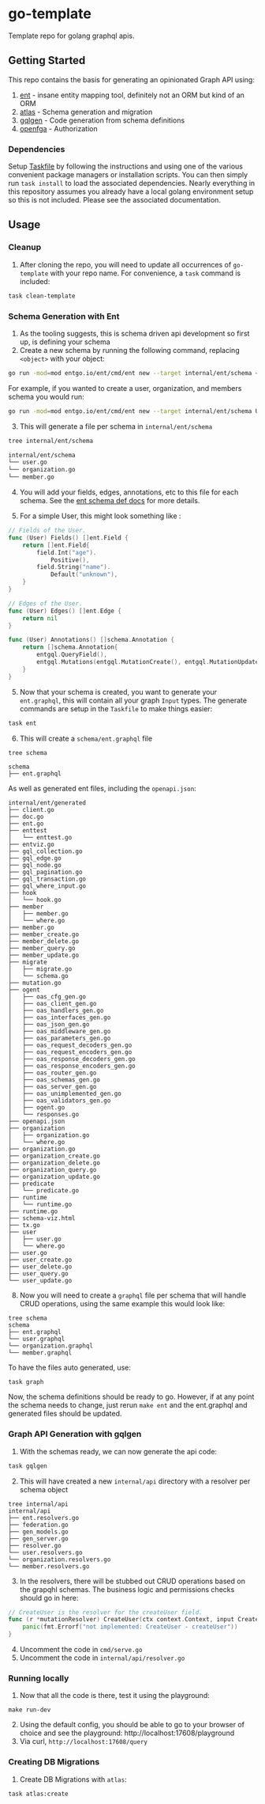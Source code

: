 # go-template

Template repo for golang graphql apis.

## Getting Started

This repo contains the basis for generating an opinionated Graph API using:

1. [ent](https://entgo.io/) - insane entity mapping tool, definitely not an ORM but kind of an ORM
1. [atlas](https://atlasgo.io/) - Schema generation and migration
1. [gqlgen](https://gqlgen.com/) - Code generation from schema definitions
1. [openfga](https://openfga.dev/) - Authorization

### Dependencies

Setup [Taskfile](https://taskfile.dev/installation/) by following the instructions and using one of the various convenient package managers or installation scripts. You can then simply run `task install` to load the associated dependencies. Nearly everything in this repository assumes you already have a local golang environment setup so this is not included. Please see the associated documentation.

## Usage

### Cleanup 

1. After cloning the repo, you will need to update all occurrences of `go-template` with your repo name. For convenience, a `task` command is included:
```bash
task clean-template
```

### Schema Generation with Ent

1. As the tooling suggests, this is schema driven api development so first up, is defining your schema
2. Create a new schema by running the following command, replacing `<object>` with your object:
```bash
go run -mod=mod entgo.io/ent/cmd/ent new --target internal/ent/schema <object> 
```
For example, if you wanted to create a user, organization, and members schema you would run:
```bash
go run -mod=mod entgo.io/ent/cmd/ent new --target internal/ent/schema User Organization Member 
```
3. This will generate a file per schema in `internal/ent/schema`
```bash
tree internal/ent/schema 

internal/ent/schema
└── user.go
└── organization.go
└── member.go
```
4. You will add your fields, edges, annotations, etc to this file for each schema. See the [ent schema def docs](https://entgo.io/docs/schema-def) for more details. 

5. For a simple User, this might look something like :
```go
// Fields of the User.
func (User) Fields() []ent.Field {
    return []ent.Field{
        field.Int("age").
            Positive(),
        field.String("name").
            Default("unknown"),
    }
}

// Edges of the User.
func (User) Edges() []ent.Edge {
	return nil
}

func (User) Annotations() []schema.Annotation {
	return []schema.Annotation{
		entgql.QueryField(),
		entgql.Mutations(entgql.MutationCreate(), entgql.MutationUpdate()),
	}
}
```

5. Now that your schema is created, you want to generate your `ent.graphql`, this will contain all your graph `Input` types. The generate commands are setup in the `Taskfile` to make things easier:
```bash
task ent
```
6. This will create a `schema/ent.graphql` file
```
tree schema 

schema
├── ent.graphql
```
As well as generated ent files, including the `openapi.json`: 
```
internal/ent/generated
├── client.go
├── doc.go
├── ent.go
├── enttest
│   └── enttest.go
├── entviz.go
├── gql_collection.go
├── gql_edge.go
├── gql_node.go
├── gql_pagination.go
├── gql_transaction.go
├── gql_where_input.go
├── hook
│   └── hook.go
├── member
│   ├── member.go
│   └── where.go
├── member.go
├── member_create.go
├── member_delete.go
├── member_query.go
├── member_update.go
├── migrate
│   ├── migrate.go
│   └── schema.go
├── mutation.go
├── ogent
│   ├── oas_cfg_gen.go
│   ├── oas_client_gen.go
│   ├── oas_handlers_gen.go
│   ├── oas_interfaces_gen.go
│   ├── oas_json_gen.go
│   ├── oas_middleware_gen.go
│   ├── oas_parameters_gen.go
│   ├── oas_request_decoders_gen.go
│   ├── oas_request_encoders_gen.go
│   ├── oas_response_decoders_gen.go
│   ├── oas_response_encoders_gen.go
│   ├── oas_router_gen.go
│   ├── oas_schemas_gen.go
│   ├── oas_server_gen.go
│   ├── oas_unimplemented_gen.go
│   ├── oas_validators_gen.go
│   ├── ogent.go
│   └── responses.go
├── openapi.json
├── organization
│   ├── organization.go
│   └── where.go
├── organization.go
├── organization_create.go
├── organization_delete.go
├── organization_query.go
├── organization_update.go
├── predicate
│   └── predicate.go
├── runtime
│   └── runtime.go
├── runtime.go
├── schema-viz.html
├── tx.go
├── user
│   ├── user.go
│   └── where.go
├── user.go
├── user_create.go
├── user_delete.go
├── user_query.go
└── user_update.go
```
8. Now you will need to create a `graphql` file per schema that will handle CRUD operations, using the same example this would look like: 
```
tree schema 
schema
├── ent.graphql
└── user.graphql
└── organization.graphql
└── member.graphql
```
To have the files auto generated, use:
```bash
task graph
```

Now, the schema definitions should be ready to go. However, if at any point the schema needs to change, just rerun `make ent` and the ent.graphql and generated files should be updated. 

### Graph API Generation with gqlgen 

1. With the schemas ready, we can now generate the api code: 
```bash
task gqlgen
```
2. This will have created a new `internal/api` directory with a resolver per schema object
```
tree internal/api
internal/api
├── ent.resolvers.go
├── federation.go
├── gen_models.go
├── gen_server.go
├── resolver.go
└── user.resolvers.go
└── organization.resolvers.go
└── member.resolvers.go
```
3. In the resolvers, there will be stubbed out CRUD operations based on the grapqhl schemas. The business logic and permissions checks should go in here:
```go
// CreateUser is the resolver for the createUser field.
func (r *mutationResolver) CreateUser(ctx context.Context, input CreateUserInput) (*User, error) {
	panic(fmt.Errorf("not implemented: CreateUser - createUser"))
}
```
4. Uncomment the code in `cmd/serve.go` 
5. Uncomment the code in `internal/api/resolver.go`

### Running locally

1. Now that all the code is there, test it using the playground:
```
make run-dev
```
2. Using the default config, you should be able to go to your browser of choice and see the playground: http://localhost:17608/playground
3. Via curl, `http://localhost:17608/query`


### Creating DB Migrations

1. Create DB Migrations with `atlas`:
```bash
task atlas:create
```
